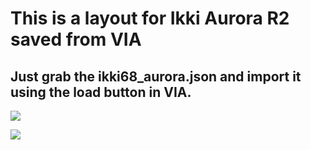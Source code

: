 # This is a layout for Ikki Aurora R2 saved from VIA
## Just grab the ikki68_aurora.json and import it using the load button in VIA.

![](https://i.imgur.com/XGTgQ54.png)

![](https://i.imgur.com/xv0oVWT.png)

